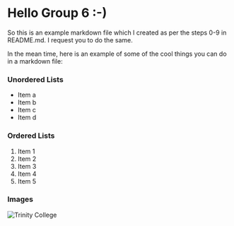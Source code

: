 # Hello Group 6 :-) 

So this is an example markdown file which I created as per the steps 0-9 in README.md. I request you to do the same.

In the mean time, here is an example of some of the cool things you can do in a markdown file:

### Unordered Lists
- Item a
- Item b
- Item c
- Item d

### Ordered Lists
1. Item 1
2. Item 2
3. Item 3
4. Item 4
5. Item 5

### Images

![Trinity College](https://www.tcd.ie/assets/homepage/images/2019/campaign/700.jpg "Hover-over text")

